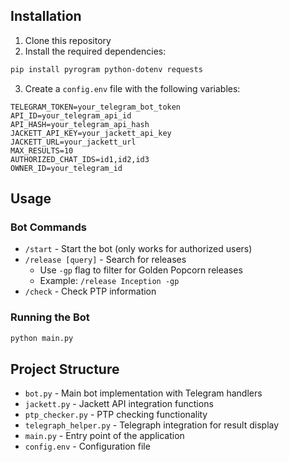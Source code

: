 ## Installation

1. Clone this repository
2. Install the required dependencies:
```bash
pip install pyrogram python-dotenv requests
```

3. Create a `config.env` file with the following variables:
```env
TELEGRAM_TOKEN=your_telegram_bot_token
API_ID=your_telegram_api_id
API_HASH=your_telegram_api_hash
JACKETT_API_KEY=your_jackett_api_key
JACKETT_URL=your_jackett_url
MAX_RESULTS=10
AUTHORIZED_CHAT_IDS=id1,id2,id3
OWNER_ID=your_telegram_id
```

## Usage

### Bot Commands

- `/start` - Start the bot (only works for authorized users)
- `/release [query]` - Search for releases
  - Use `-gp` flag to filter for Golden Popcorn releases
  - Example: `/release Inception -gp`
- `/check` - Check PTP information

### Running the Bot

```bash
python main.py
```

## Project Structure

- `bot.py` - Main bot implementation with Telegram handlers
- `jackett.py` - Jackett API integration functions
- `ptp_checker.py` - PTP checking functionality
- `telegraph_helper.py` - Telegraph integration for result display
- `main.py` - Entry point of the application
- `config.env` - Configuration file
